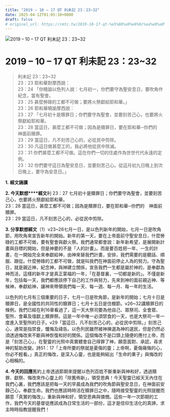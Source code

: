 ```yaml
---
title: "2019 – 10 – 17 QT 利未記 23：23~32"
date: 2025-04-12T01:05:10+0800
draft: false
# original_url: https://cmtc.tw/2019-10-17-qt-%e5%88%a9%e6%9c%aa%e8%a8%98-23%ef%bc%9a2332
---
```


![2019 – 10 – 17 QT 利未記 23：23\~32](/images/qt.jpg   "2019 – 10 – 17 QT 利未記 23：23\~32")

# 2019 – 10 – 17 QT 利未記 23：23\~32

> 利未記 23：23\~32  
> 23：23 耶和華對摩西說：  
> 23：24 「你曉諭以色列人說：七月初一，你們要守為聖安息日，要吹角作紀念，當有聖會。  
> 23：25 甚麼勞碌的工都不可做；要將火祭獻給耶和華。」  
> 23：26 耶和華曉諭摩西說：  
> 23：27 「七月初十是贖罪日；你們要守為聖會，並要刻苦己心，也要將火祭獻給耶和華。  
> 23：28 當這日，甚麼工都不可做；因為是贖罪日，要在耶和華─你們的　神面前贖罪。  
> 23：29 當這日，凡不刻苦己心的，必從民中剪除。  
> 23：30 凡這日做甚麼工的，我必將他從民中除滅。  
> 23：31 你們甚麼工都不可做。這在你們一切的住處作為世世代代永遠的定例。  
> 23：32 你們要守這日為聖安息日，並要刻苦己心。從這月初九日晚上到次日晚上，要守為安息日。」

**1.** **經文誦讀**

**2. 今天默想****經文**利 23：27 七月初十是贖罪日；你們要守為聖會，並要刻苦己心，也要將火祭獻給耶和華。  
23：28 當這日，甚麼工都不可做；因為是贖罪日，要在耶和華─你們的　神面前贖罪。  
23：29 當這日，凡不刻苦己心的，必從民中剪除。

**3. 分享默想經文**（1）v23\~26七月一日，是以色列新年的開始，七月一日是吹角節，用吹角來宣告新年的開始。新年的第一天，要在上帝面前守聖安息日，什麼勞碌的工都不可做，要有聖會與獻火祭。我們通常都會說：新年新希望，是展開新計畫與目標的開始，但是神要的不是「人的計畫」。而是要百姓把一年、一生的計畫，在一開始完全來奉獻給神，由神來替我們計畫，安排，我們需要的是聽話、順服、跟從。什麼勞碌的工都不可做，就是叫我們在神面前停止人為的努力。守為聖日，就是親近神，紀念神，與神建立關係，宣告我們一生都是屬於神的，是奉獻為神而活，這樣的新年才是真正蒙福的一年，「在基督裏，一切都是新的」。不僅是新年，包括每一天，我們都應該停下自己的工作與努力，先來到神的面前親近神、等候神，奉獻給神，讓神來帶領我們每一天、每一週、每一月、每一年的生活。

以色列的七月有三個重要的日子，七月一日是吹角節，是新年的開始；七月十日是贖罪日，是全國性的共同性的贖罪日；七月十五日是住棚節。v26\~32講贖罪日的條例，我們已經在利16章看過了，這一天大祭司要為他自己、眾祭司、全會眾、聖所、會幕及壇獻上贖罪祭。這是一年中唯一必須禁食的一天，也是大祭司一年一度進入至聖所的日子。v29「當這日，凡不刻苦己心的，必從民中剪除。」刻苦己心，通常是指禁食，懺悔及禱告。以色列民雖然被神揀選為神的選民，但是仍然必須透過悔改來不斷與神恢復和好的關係。這個悔改不是口頭上隨便的應付上帝，而是「刻苦己心」，在聖靈的光照中真實體會自己得罪了神，願意面對、承認，尋求神的幫助改變。詩51：17「上帝所要的祭就是憂傷的靈；上帝啊，憂傷痛悔的心，你必不輕看。」真正的悔改，是深入心靈，也是能夠結出「生命的果子」與悔改的心相稱的。

**4. 今天的回應**舊約上帝透過節期來提醒以色列百姓不斷重新與神和好，透過贖罪、獻祭、悔改來作心靈上的「除舊佈新」，領受恩典！今天聖靈已經天天內住在我們心裏，我們應該是把每一天的早晨成為我們的吹角節與聖安息日，在神面前安靜己心，奉獻生命。我們也應該時時活在贖罪日之中，隨時接受聖靈的光照提醒而願意「真實的悔改」，重新與神和好，領受恩典與憐憫。這些一年一次節期的工作，我們今天的基督徒應該成為日常生活的一部份，這才是信仰生活化的真諦，求主時時指教提醒我們！